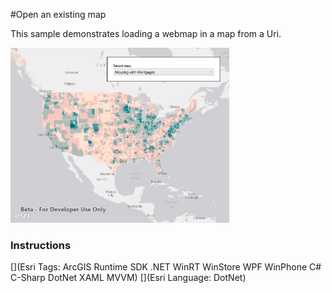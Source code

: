 #Open an existing map

This sample demonstrates loading a webmap in a map from a Uri.

<img src="OpenExistingMap.jpg" width="350"/>

### Instructions



[](Esri Tags: ArcGIS Runtime SDK .NET WinRT WinStore WPF WinPhone C# C-Sharp DotNet XAML MVVM)
[](Esri Language: DotNet)
